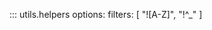 ::: utils.helpers
    options:
        filters: [
            "![A-Z]", 
            "!^_"
        ]